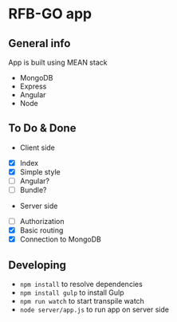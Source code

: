 # RFB-GO app

## General info
App is built using MEAN stack
* MongoDB
* Express
* Angular
* Node

## To Do & Done
* Client side
 - [x] Index
 - [x] Simple style
 - [ ] Angular?
 - [ ] Bundle?
* Server side
 - [ ] Authorization
 - [x] Basic routing
 - [x] Connection to MongoDB

## Developing
* `npm install` to resolve dependencies
* `npm install gulp` to install Gulp
* `npm run watch` to start transpile watch
* `node server/app.js` to run app on server side
